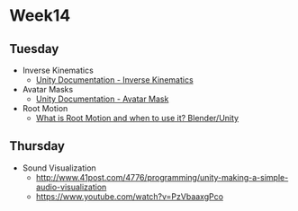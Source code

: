# Week14

## Tuesday
+ Inverse Kinematics
  + [Unity Documentation - Inverse Kinematics](https://docs.unity3d.com/Manual/InverseKinematics.html)
+ Avatar Masks
  + [Unity Documentation - Avatar Mask](https://docs.unity3d.com/560/Documentation/Manual/class-AvatarMask.html)
+ Root Motion
  + [What is Root Motion and when to use it? Blender/Unity](https://www.youtube.com/watch?v=j7XZ3Q8JNfM)

## Thursday

+ Sound Visualization
  + http://www.41post.com/4776/programming/unity-making-a-simple-audio-visualization
  + https://www.youtube.com/watch?v=PzVbaaxgPco
